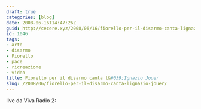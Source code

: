 ```yaml
---
draft: true
categories: [blog]
date: 2008-06-16T14:47:26Z
guid: http://cecere.xyz/2008/06/16/fiorello-per-il-disarmo-canta-lignazio-jouer/
id: 1046
tags:
- arte
- disarmo
- Fiorello
- pace
- ricreazione
- video
title: Fiorello per il disarmo canta l&#039;Ignazio Jouer
slug: /2008/06/fiorello-per-il-disarmo-canta-lignazio-jouer/
---
```


live da Viva Radio 2: